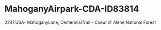 # MahoganyAirpark-CDA-ID83814
2241 USA- MahoganyLane, CentennialTrail - Coeur d' Alene National Forest
